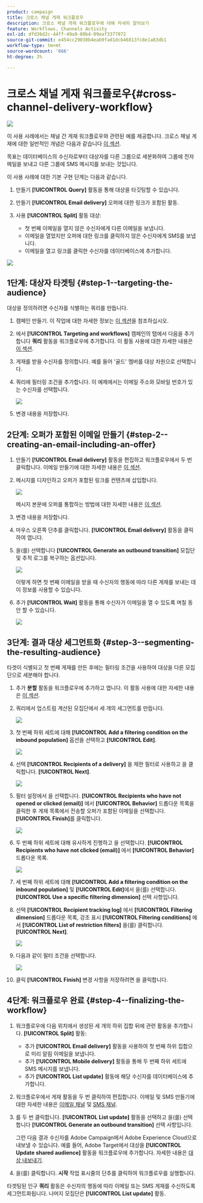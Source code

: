 ```yaml
---
product: campaign
title: 크로스 채널 게재 워크플로우
description: 크로스 채널 게재 워크플로우에 대해 자세히 알아보기
feature: Workflows, Channels Activity
exl-id: dfd36d2c-44ff-49a9-80b4-09eaf3377072
source-git-commit: e454cc29038b4eab9fad1dcb46813fc8e1a83db1
workflow-type: tm+mt
source-wordcount: '666'
ht-degree: 3%

---
```


# 크로스 채널 게재 워크플로우{#cross-channel-delivery-workflow}

![](../../assets/common.svg)

이 사용 사례에서는 채널 간 게재 워크플로우와 관련된 예를 제공합니다. 크로스 채널 게재에 대한 일반적인 개념은 다음과 같습니다 [이 섹션](cross-channel-deliveries.md).

목표는 데이터베이스의 수신자로부터 대상자를 다른 그룹으로 세분화하여 그룹에 전자 메일을 보내고 다른 그룹에 SMS 메시지를 보내는 것입니다.

이 사용 사례에 대한 기본 구현 단계는 다음과 같습니다.

1. 만들기 **[!UICONTROL Query]** 활동을 통해 대상을 타깃팅할 수 있습니다.
1. 만들기 **[!UICONTROL Email delivery]** 오퍼에 대한 링크가 포함된 활동.
1. 사용 **[!UICONTROL Split]** 활동 대상:

   * 첫 번째 이메일을 열지 않은 수신자에게 다른 이메일을 보냅니다.
   * 이메일을 열었지만 오퍼에 대한 링크를 클릭하지 않은 수신자에게 SMS를 보냅니다.
   * 이메일을 열고 링크를 클릭한 수신자를 데이터베이스에 추가합니다.

![](assets/wkf_cross-channel_7.png)

## 1단계: 대상자 타겟팅 {#step-1--targeting-the-audience}

대상을 정의하려면 수신자를 식별하는 쿼리를 만듭니다.

1. 캠페인 만들기. 이 작업에 대한 자세한 정보는 [이 섹션](../../campaign/using/setting-up-marketing-campaigns.md#creating-a-campaign)을 참조하십시오.
1. 에서 **[!UICONTROL Targeting and workflows]** 캠페인의 탭에서 다음을 추가합니다 **쿼리** 활동을 워크플로우에 추가합니다. 이 활동 사용에 대한 자세한 내용은 [이 섹션](query.md).
1. 게재를 받을 수신자를 정의합니다. 예를 들어 &#39;골드&#39; 멤버를 대상 차원으로 선택합니다.
1. 쿼리에 필터링 조건을 추가합니다. 이 예제에서는 이메일 주소와 모바일 번호가 있는 수신자를 선택합니다.

   ![](assets/wkf_cross-channel_3.png)

1. 변경 내용을 저장합니다.

## 2단계: 오퍼가 포함된 이메일 만들기 {#step-2--creating-an-email-including-an-offer}

1. 만들기 **[!UICONTROL Email delivery]** 활동을 편집하고 워크플로우에서 두 번 클릭합니다. 이메일 만들기에 대한 자세한 내용은 [이 섹션](../../delivery/using/about-email-channel.md).
1. 메시지를 디자인하고 오퍼가 포함된 링크를 컨텐츠에 삽입합니다.

   ![](assets/wkf_cross-channel_1.png)

   메시지 본문에 오퍼를 통합하는 방법에 대한 자세한 내용은 [이 섹션](../../interaction/using/integrating-an-offer-via-the-wizard.md#delivering-with-a-call-to-the-offer-engine).

1. 변경 내용을 저장합니다.
1. 마우스 오른쪽 단추를 클릭합니다. **[!UICONTROL Email delivery]** 활동을 클릭하여 엽니다.
1. 을(를) 선택합니다 **[!UICONTROL Generate an outbound transition]** 모집단 및 추적 로그를 복구하는 옵션입니다.

   ![](assets/wkf_cross-channel_2.png)

   이렇게 하면 첫 번째 이메일을 받을 때 수신자의 행동에 따라 다른 게재를 보내는 데 이 정보를 사용할 수 있습니다.

1. 추가 **[!UICONTROL Wait]** 활동을 통해 수신자가 이메일을 열 수 있도록 며칠 동안 할 수 있습니다.

   ![](assets/wkf_cross-channel_4.png)

## 3단계: 결과 대상 세그먼트화 {#step-3--segmenting-the-resulting-audience}

타겟이 식별되고 첫 번째 게재를 만든 후에는 필터링 조건을 사용하여 대상을 다른 모집단으로 세분해야 합니다.

1. 추가 **분할** 활동을 워크플로우에 추가하고 엽니다. 이 활동 사용에 대한 자세한 내용은 [이 섹션](split.md).
1. 쿼리에서 업스트림 계산된 모집단에서 세 개의 세그먼트를 만듭니다.

   ![](assets/wkf_cross-channel_6.png)

1. 첫 번째 하위 세트에 대해 **[!UICONTROL Add a filtering condition on the inbound population]** 옵션을 선택하고 **[!UICONTROL Edit]**.

   ![](assets/wkf_cross-channel_8.png)

1. 선택 **[!UICONTROL Recipients of a delivery]** 을 제한 필터로 사용하고 을 클릭합니다. **[!UICONTROL Next]**.

   ![](assets/wkf_cross-channel_9.png)

1. 필터 설정에서 을 선택합니다. **[!UICONTROL Recipients who have not opened or clicked (email)]** 에서 **[!UICONTROL Behavior]** 드롭다운 목록을 클릭한 후 게재 목록에서 전송할 오퍼가 포함된 이메일을 선택합니다. **[!UICONTROL Finish]**&#x200B;를 클릭합니다.

   ![](assets/wkf_cross-channel_10.png)

1. 두 번째 하위 세트에 대해 유사하게 진행하고 을 선택합니다. **[!UICONTROL Recipients who have not clicked (email)]** 에서 **[!UICONTROL Behavior]** 드롭다운 목록.

   ![](assets/wkf_cross-channel_11.png)

1. 세 번째 하위 세트에 대해 **[!UICONTROL Add a filtering condition on the inbound population]** 및 **[!UICONTROL Edit]**&#x200B;에서 을(를) 선택합니다. **[!UICONTROL Use a specific filtering dimension]** 선택 사항입니다.
1. 선택 **[!UICONTROL Recipient tracking log]** 에서 **[!UICONTROL Filtering dimension]** 드롭다운 목록, 강조 표시 **[!UICONTROL Filtering conditions]** 에서 **[!UICONTROL List of restriction filters]** 을(를) 클릭합니다. **[!UICONTROL Next]**.

   ![](assets/wkf_cross-channel_12.png)

1. 다음과 같이 필터 조건을 선택합니다.

   ![](assets/wkf_cross-channel_13.png)

1. 클릭 **[!UICONTROL Finish]** 변경 사항을 저장하려면 을 클릭합니다.

## 4단계: 워크플로우 완료 {#step-4--finalizing-the-workflow}

1. 워크플로우에 다음 위치에서 생성된 세 개의 하위 집합 뒤에 관련 활동을 추가합니다. **[!UICONTROL Split]** 활동:

   * 추가 **[!UICONTROL Email delivery]** 활동을 사용하여 첫 번째 하위 집합으로 미리 알림 이메일을 보냅니다.
   * 추가 **[!UICONTROL Mobile delivery]** 활동을 통해 두 번째 하위 세트에 SMS 메시지를 보냅니다.
   * 추가 **[!UICONTROL List update]** 활동에 해당 수신자를 데이터베이스에 추가합니다.

1. 워크플로우에서 게재 활동을 두 번 클릭하여 편집합니다. 이메일 및 SMS 만들기에 대한 자세한 내용은 [이메일 채널](../../delivery/using/about-email-channel.md) 및 [SMS 채널](../../delivery/using/sms-channel.md).
1. 를 두 번 클릭합니다. **[!UICONTROL List update]** 활동을 선택하고 을(를) 선택합니다 **[!UICONTROL Generate an outbound transition]** 선택 사항입니다.

   그런 다음 결과 수신자를 Adobe Campaign에서 Adobe Experience Cloud으로 내보낼 수 있습니다. 예를 들어, Adobe Target에서 대상을 **[!UICONTROL Update shared audience]** 활동을 워크플로우에 추가합니다. 자세한 내용은 [대상 내보내기](../../integrations/using/importing-and-exporting-audiences.md#exporting-an-audience).

1. 을(를) 클릭합니다. **시작** 작업 표시줄의 단추를 클릭하여 워크플로우를 실행합니다.

타겟팅된 인구 **쿼리** 활동은 수신자의 행동에 따라 이메일 또는 SMS 게재를 수신하도록 세그먼트화됩니다. 나머지 모집단은 **[!UICONTROL List update]** 활동.
